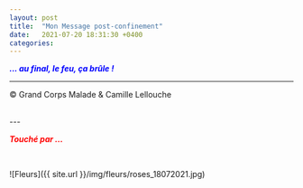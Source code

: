 ```yaml
---
layout: post
title:  "Mon Message post-confinement"
date:   2021-07-20 18:31:30 +0400
categories: 
---
```



<span style="color: blue">***... au final, le feu, ça brûle !***</span>
<br/>


---
&copy;  Grand Corps Malade & Camille Lellouche

<br>
---



<span style="color: red">***Touché par ...***</span>

<br>



![Fleurs]({{ site.url }}/img/fleurs/roses_18072021.jpg)